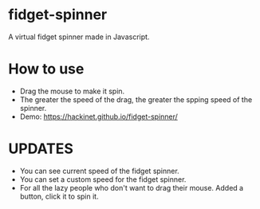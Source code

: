 # fidget-spinner
A virtual fidget spinner made in Javascript.
# How to use
- Drag the mouse to make it spin.
- The greater the speed of the drag, the greater the spping speed of the spinner.
- Demo: https://hackinet.github.io/fidget-spinner/
# UPDATES
- You can see current speed of the fidget spinner.
- You can set a custom speed for the fidget spinner.
- For all the lazy people who don't want to drag their mouse. Added a button, click it to spin it.

